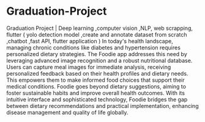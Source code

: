 # Graduation-Project
 Graduation Project | Deep learning ,computer vision ,NLP, web scrapping, flutter  ( yolo detection model ,create and annotate dataset from scratch ,chatbot ,fast API, flutter application )
In today's health landscape, managing chronic conditions like diabetes and hypertension requires personalized dietary strategies. The Foodie app addresses this need by leveraging advanced image recognition and a robust nutritional database. Users can capture meal images for immediate analysis, receiving personalized feedback based on their health profiles and dietary needs. This empowers them to make informed food choices that support their medical conditions. Foodie goes beyond dietary suggestions, aiming to foster sustainable habits and improve overall health outcomes. With its intuitive interface and sophisticated technology, Foodie bridges the gap between dietary recommendations and practical implementation, enhancing disease management and quality of life globally.

